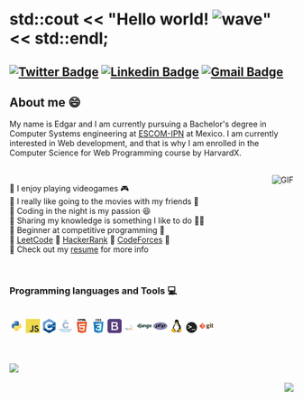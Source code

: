 # std::cout << "Hello world!  <img alt="wave" src="https://raw.githubusercontent.com/MartinHeinz/MartinHeinz/master/wave.gif" width="30px">" << std::endl; 

 ## [![Twitter Badge](https://img.shields.io/badge/-@EdgarRamirezDev-1ca0f1?style=flat-square&labelColor=1ca0f1&logo=twitter&logoColor=white&link=https://twitter.com/EdgarRamirezDev)](https://twitter.com/EdgarRamirezDev) [![Linkedin Badge](https://img.shields.io/badge/-edgarramirezfuentes-blue?style=flat-square&logo=Linkedin&logoColor=white&link=https://www.linkedin.com/in/edgarramirezfuentes/)](https://www.linkedin.com/in/edgarramirezfuentes/) [![Gmail Badge](https://img.shields.io/badge/-edgar.ramirez.fuentes.dev@gmail.com-c14438?style=flat-square&logo=Gmail&logoColor=white&link=mailto:edgar.ramirez.fuentes.dev@gmail.com)](mailto:edgar.ramirez.fuentes.dev@gmail.com)

## About me 😄
My name is Edgar and I am currently pursuing a Bachelor's degree in Computer Systems engineering at [ESCOM-IPN](https://en.wikipedia.org/wiki/ESCOM) at Mexico. I am currently interested in Web development, and that is why I am enrolled in the Computer Science for Web Programming course by HarvardX.

<br/>
<img align="right" alt="GIF" src="https://media.giphy.com/media/13HgwGsXF0aiGY/giphy.gif" />

<!--<img align="right" alt="GIF" src="https://media.giphy.com/media/zOvBKUUEERdNm/giphy.gif" />-->

:small_blue_diamond: I enjoy playing videogames 🎮  
:small_blue_diamond: I really like going to the movies with my friends 🍿   
:small_blue_diamond: Coding in the night is my passion 😆    
:small_blue_diamond: Sharing my knowledge is something I like to do 👨‍🏫  
:small_blue_diamond: Beginner at competitive programming 🧠   
    🔺 [LeetCode](https://leetcode.com/EdgarRamirezFuentes/)
    🔺 [HackerRank](http://codeforces.com/profile/EdgarRamirezFuentes)
    🔺 [CodeForces](https://www.hackerrank.com/EdgarRamirezF) 🔺  
:small_blue_diamond: Check out my [resume](https://drive.google.com/file/d/1XdHISjmgoEWPJs9OfurQ2Uwy2Ch8QpQF/view?usp=sharing) for more info  

<br/>

### Programming languages and Tools :computer:
<br/>
<code><img height="25" src="https://raw.githubusercontent.com/github/explore/80688e429a7d4ef2fca1e82350fe8e3517d3494d/topics/python/python.png"></code>  
<code><img height="25" src="https://raw.githubusercontent.com/github/explore/80688e429a7d4ef2fca1e82350fe8e3517d3494d/topics/javascript/javascript.png"></code>   
<code><img height="25" src="https://raw.githubusercontent.com/github/explore/5c058a388828bb5fde0bcafd4bc867b5bb3f26f3/topics/cpp/cpp.png"></code>  
<code><img height="25" src="https://raw.githubusercontent.com/github/explore/80688e429a7d4ef2fca1e82350fe8e3517d3494d/topics/c/c.png"></code>  
<code><img height="25" src="https://raw.githubusercontent.com/github/explore/80688e429a7d4ef2fca1e82350fe8e3517d3494d/topics/html/html.png"></code>  
<code><img height="25" src="https://raw.githubusercontent.com/github/explore/80688e429a7d4ef2fca1e82350fe8e3517d3494d/topics/css/css.png"></code>  
<code><img height="25" src="https://raw.githubusercontent.com/github/explore/80688e429a7d4ef2fca1e82350fe8e3517d3494d/topics/bootstrap/bootstrap.png"></code>  
<code><img height="20" src="https://raw.githubusercontent.com/github/explore/80688e429a7d4ef2fca1e82350fe8e3517d3494d/topics/mysql/mysql.png"></code> 
<code><img height="25" src="https://raw.githubusercontent.com/github/explore/80688e429a7d4ef2fca1e82350fe8e3517d3494d/topics/django/django.png"></code>  
<code><img height="25" src="https://raw.githubusercontent.com/github/explore/80688e429a7d4ef2fca1e82350fe8e3517d3494d/topics/php/php.png"></code>
<code><img height="25" src="https://raw.githubusercontent.com/github/explore/80688e429a7d4ef2fca1e82350fe8e3517d3494d/topics/linux/linux.png"></code>
<code><img height="20" src="https://raw.githubusercontent.com/github/explore/80688e429a7d4ef2fca1e82350fe8e3517d3494d/topics/terminal/terminal.png"></code>
<code><img height="25" src="https://raw.githubusercontent.com/github/explore/80688e429a7d4ef2fca1e82350fe8e3517d3494d/topics/git/git.png"></code><br/> <br/> 
<br/> 
<br/> 


<a href="https://github.com/EdgarRamirezFuentes">
  <img align="left" src="https://github-readme-stats.vercel.app/api/top-langs/?username=EdgarRamirezFuentes&hide=css,hack&title_color=ffffff&text_color=c9cacc&icon_color=2bbc8a&bg_color=1d1f21"/>
</a>

<br/>
<br/>

<a href="https://github.com/EdgarRamirezFuentes">
  <img align="right" src="https://github-readme-stats.vercel.app/api?username=EdgarRamirezFuentes&show_icons=true&hide_border=true"/>
</a>



 
<!--
**EdgarRamirezFuentes/EdgarRamirezFuentes** is a ✨ _special_ ✨ repository because its `README.md` (this file) appears on your GitHub profile.

Here are some ideas to get you started:

- 🔭 I’m currently working on ...
- 🌱 I’m currently learning ...
- 👯 I’m looking to collaborate on ...
- 🤔 I’m looking for help with ...
- 💬 Ask me about ...
- 📫 How to reach me: ...
- 😄 Pronouns: ...
- ⚡ Fun fact: ...
-->
 
